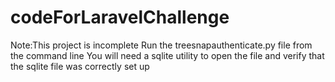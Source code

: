 # codeForLaravelChallenge   
Note:This project is incomplete
Run the treesnapauthenticate.py file from the command line
You will need a sqlite utility to open the file and verify that the sqlite file was correctly set up
